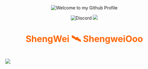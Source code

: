 <!-- "Hero" Header -->
<div align="center">
  <img src="https://github.com/BrunnerLivio/brunnerlivio/blob/master/images/welcome.png?raw=true" style="max-width: 100%;" alt="Welcome to my Github Profile" />
  <br />


  ![Discord](https://img.shields.io/discord/491175207122370581?color=black&label=Discord&logo=discord) ![](https://img.shields.io/endpoint?url=https://dev.discordprofiles.me/api/badge/vscode/491174779278065689) 
  <br />
   <h1 style="color: #ff6600;">ShengWei 🛰️ ShengweiOoo</h1>
  <br />
</div>
<a href="https://github.com/shengmouget">
  <img src="https://github-readme-stats.vercel.app/api?username=shengmouget&show_icons=true&hide_border=true" />
</a>




